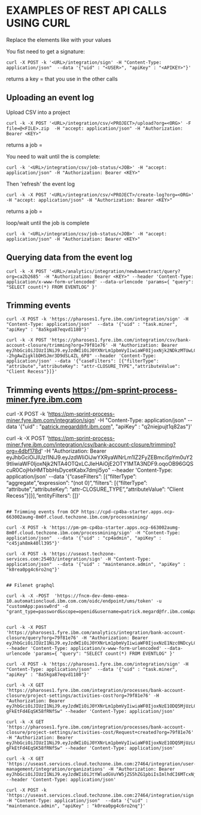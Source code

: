 # EXAMPLES OF REST API CALLS USING CURL

Replace the elements like <THIS> with your values

You fist need to get a signature:
```
curl -X POST -k '<URL>/integration/sign' -H "Content-Type: application/json"  --data '{"uid" : "<USER>", "apiKey" : "<APIKEY>"}'
``` 
returns a key = <KEY> that you use in the other calls

## Uploading an event log
Upload CSV into a project
```
curl -k -X POST '<URL>/integration/csv/<PROJECT>/upload?org=<ORG>' -F file=@<FILE>.zip  -H "accept: application/json" -H "Authorization: Bearer <KEY>"
```
returns a job = <JOB>

You need to wait until the <JOB> is complete:
```
curl -k '<URL>/integration/csv/job-status/<JOB>' -H "accept: application/json" -H "Authorization: Bearer <KEY>"
```

Then 'refresh' the event log
```
curl -k -X POST '<URL>/integration/csv/<PROJECT>/create-log?org=<ORG>' -H "accept: application/json" -H "Authorization: Bearer <KEY>"
```
returns a job = <JOB>

loop/wait </JOB> until the job is complete
```
curl -k '<URL>/integration/csv/job-status/<JOB>' -H "accept: application/json" -H "Authorization: Bearer <KEY>"
```

## Querying data from the event log
```
curl -k -X POST '<URL>/analytics/integration/newbawextract/query?org=ca2b2685' -H "Authorization: Bearer <KEY>" --header 'Content-Type: application/x-www-form-urlencoded' --data-urlencode 'params={ "query": "SELECT count(*) FROM EVENTLOG" }' 
```

## Trimming events
```
curl -X POST -k 'https://pharoses1.fyre.ibm.com/integration/sign' -H "Content-Type: application/json"  --data '{"uid" : "task.miner", "apiKey" : "8a5kga87eqvd1180"}'

curl -k -X POST 'https://pharoses1.fyre.ibm.com/integration/csv/bank-account-closure/trimming?org=79f81e76' -H "Authorization: Bearer eyJhbGciOiJIUzI1NiJ9.eyJzdWIiOiJ0YXNrLm1pbmVyIiwiaWF0IjoxNjk2NDkzMTUwLCJleHAiOjE2OTY0OTQ5NTB9.dkBqkR5h3cV--2hgAwZigklbDHSJmr3D9dSL4ZL_6P8" --header 'Content-Type: application/json' --data '{"caseFilters": [{"filterType": "attribute","attributeKey": "attr-CLOSURE_TYPE","attributeValue": "Client Recess"}]}' 
```

## Trimming events https://pm-sprint-process-miner.fyre.ibm.com

curl -X POST -k 'https://pm-sprint-process-miner.fyre.ibm.com/integration/sign' -H "Content-Type: application/json"  --data '{"uid" : "patrick.megard@fr.ibm.com", "apiKey" : "q2niejpujt1q82as"}'

curl -k -X POST 'https://pm-sprint-process-miner.fyre.ibm.com/integration/csv/bank-account-closure/trimming?org=4dbf178d' -H "Authorization: Bearer eyJhbGciOiJIUzI1NiJ9.eyJzdWIiOiJwYXRyaWNrLm1lZ2FyZEBmci5pYm0uY29tIiwiaWF0IjoxNjk2NTA4OTQxLCJleHAiOjE2OTY1MTA3NDF9.oqoOB96GQScuR0CojHxHMTbbHsDycetKabx7dmji5yo" --header 'Content-Type: application/json' --data '{“caseFilters”: [{“filterType”: “aggregate”,“expression”: “(not 0)“,“filters”: [{“filterType”: “attribute”,“attributeKey”: “attr-CLOSURE_TYPE”,“attributeValue”: “Client Recess”}]}],“entityFilters”: []}'
```

## Trimming events from OCP https://cpd-cp4ba-starter.apps.ocp-663002aumg-8m0f.cloud.techzone.ibm.com/processmining/

curl -X POST -k 'https://pm-pm-cp4ba-starter.apps.ocp-663002aumg-8m0f.cloud.techzone.ibm.com/processmining/sign' -H "Content-Type: application/json"  --data '{"uid" : "cp4admin", "apiKey" : "c45jah8mk40ll395"}'

curl -X POST -k 'https://useast.techzone-services.com:25403/integration/sign' -H "Content-Type: application/json"  --data '{"uid" : "maintenance.admin", "apiKey" : "k0rea0pg4c6ro2nq"}'


## Filenet graphql

curl -k -X -POST  'https://fncm-dev-demo-emea-10.automationcloud.ibm.com.com/oidc/endpoint/ums/token' -u "customApp:passw0rd" -d "grant_type=password&scope=openid&username=patrick.megard@fr.ibm.com&password=PatUrxing#me23!"


curl -k -X POST 'https://pharoses1.fyre.ibm.com/analytics/integration/bank-account-closure/query?org=79f81e76' -H "Authorization: Bearer eyJhbGciOiJIUzI1NiJ9.eyJzdWIiOiJ0YXNrLm1pbmVyIiwiaWF0IjoxNzE1Nzc0NDcyLCJleHAiOjE3MTU3NzYyNzJ9.OtnGiFZ3cOpQZV3O8Db74mUJuceOcYRU1s0Akirf6wI" --header 'Content-Type: application/x-www-form-urlencoded' --data-urlencode 'params={ "query": "SELECT count(*) FROM EVENTLOG" }' 

curl -X POST -k 'https://pharoses1.fyre.ibm.com/integration/sign' -H "Content-Type: application/json"  --data '{"uid" : "task.miner", "apiKey" : "8a5kga87eqvd1180"}'

curl -k -X GET 'https://pharoses1.fyre.ibm.com/integration/processes/bank-account-closure/project-settings/activities-cost?org=79f81e76' -H "Authorization: Bearer eyJhbGciOiJIUzI1NiJ9.eyJzdWIiOiJ0YXNrLm1pbmVyIiwiaWF0IjoxNzE1ODQ5MjUzLCJleHAiOjE3MTU4NTEwNTN9.4dv3eyv2Tj88IGKw7zNEWp-gFkEtFd4EqSK58fRNfSw" --header 'Content-Type: application/json'

curl -k -X GET 'https://pharoses1.fyre.ibm.com/integration/processes/bank-account-closure/project-settings/activities-cost/Request+created?org=79f81e76' -H "Authorization: Bearer eyJhbGciOiJIUzI1NiJ9.eyJzdWIiOiJ0YXNrLm1pbmVyIiwiaWF0IjoxNzE1ODQ5MjUzLCJleHAiOjE3MTU4NTEwNTN9.4dv3eyv2Tj88IGKw7zNEWp-gFkEtFd4EqSK58fRNfSw" --header 'Content-Type: application/json'

curl -k -X GET 'https://useast.services.cloud.techzone.ibm.com:27464/integration/user-management/integration/organizations' -H "Authorization: Bearer eyJhbGciOiJIUzI1NiJ9.eyJzdWIiOiJtYWludGVuYW5jZS5hZG1pbiIsImlhdCI6MTcxNjM5Mjc4MCwiZXhwIjoxNzE2Mzk0NTgwfQ.vkr0AexzgdUhvPhSQPKsiRtGdSdkmQil3NJOndC4abQ" --header 'Content-Type: application/json'

curl -X POST -k 'https://useast.services.cloud.techzone.ibm.com:27464/integration/sign' -H "Content-Type: application/json"  --data '{"uid" : "maintenance.admin", "apiKey" : "k0rea0pg4c6ro2nq"}'

